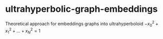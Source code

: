 # ultrahyperbolic-graph-embeddings
Theoretical approach for embeddings graphs into ultrahyperboloid $-x_0^2+x_1^2+...+x_N^2=1$
